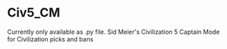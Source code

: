 # Civ5_CM
Currently only available as .py file.
Sid Meier's Civilization 5 Captain Mode for Civilization picks and bans

